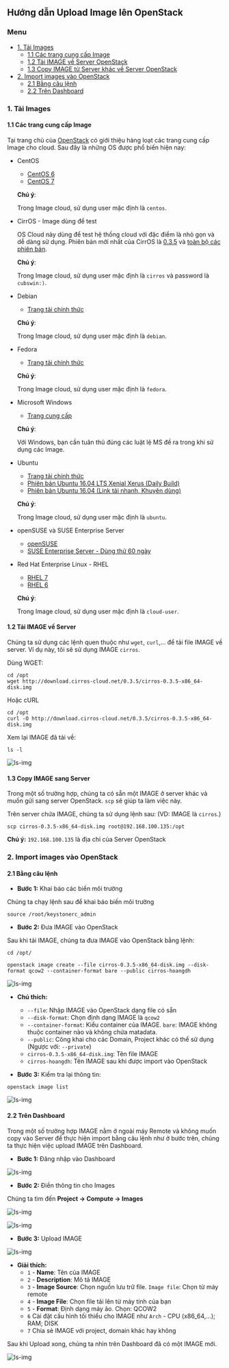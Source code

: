## Hướng dẫn Upload Image lên OpenStack

### Menu

- [1. Tải Images](#1)
	- [1.1 Các trang cung cấp Image](#11)
	- [1.2 Tải IMAGE về Server OpenStack](#12)
	- [1.3 Copy IMAGE từ Server khác về Server OpenStack](#12)
- [2. Import images vào OpenStack](#2)
	- [2.1 Bằng câu lệnh](#21)
	- [2.2 Trên Dashboard](#22)
	
<a name="1" />

### 1. Tải Images

<a name="11" />

#### 1.1 Các trang cung cấp Image

Tại trang chủ của [OpenStack](https://docs.openstack.org/image-guide/obtain-images.html) có giới thiệu hàng loạt các trang cung cấp Image cho cloud. Sau đây là những OS được phổ biến hiện nay:

- CentOS
	- [CentOS 6](http://cloud.centos.org/centos/6/images/)
	- [CentOS 7](http://cloud.centos.org/centos/7/images/)

	**Chú ý**:
	
	Trong Image cloud, sử dụng user mặc định là `centos`.

- CirrOS - Image dùng để test

	OS Cloud này dùng để test hệ thống cloud với đặc điểm là nhỏ gọn và dễ dàng sử dụng. Phiên bản mới nhất của CirrOS là [0.3.5](http://download.cirros-cloud.net/0.3.5/cirros-0.3.5-x86_64-disk.img) và [toàn bộ các phiên bản](http://download.cirros-cloud.net/).

	**Chú ý**:
	
	Trong Image cloud, sử dụng user mặc định là `cirros` và password là `cubswin:)`.

- Debian
	- [Trang tải chính thức](http://cdimage.debian.org/cdimage/openstack/)
	
	**Chú ý**:
	
	Trong Image cloud, sử dụng user mặc định là `debian`.

- Fedora
	- [Trang tải chính thức](https://alt.fedoraproject.org/cloud/)
	
	**Chú ý**:
	
	Trong Image cloud, sử dụng user mặc định là `fedora`.

- Microsoft Windows
	- [Trang cung cấp](https://cloudbase.it/windows-cloud-images/)
	
	**Chú ý**:
	
	Với Windows, bạn cần tuân thủ đúng các luật lệ MS đề ra trong khi sử dụng các Image.
	
- Ubuntu
	- [Trang tải chính thức](http://cloud-images.ubuntu.com/)
	- [Phiên bản Ubuntu 16.04 LTS Xenial Xerus (Daily Build)](https://cloud-images.ubuntu.com/xenial/current/)
	- [Phiên bản Ubuntu 16.04 (Link tải nhanh, Khuyên dùng)](http://cloud-images.ubuntu.com/xenial/current/xenial-server-cloudimg-amd64-disk1.img)
	
	**Chú ý**:
	
	Trong Image cloud, sử dụng user mặc định là `ubuntu`.
	
- openSUSE và SUSE Enterprise Server
	- [openSUSE](http://download.opensuse.org/repositories/Cloud:/Images:/)
	- [SUSE Enterprise Server - Dùng thử 60 ngày](https://www.suse.com/products/server/jeos/)
	
- Red Hat Enterprise Linux - RHEL
	- [RHEL 7](https://access.redhat.com/downloads/content/69/ver=/rhel---7/x86_64/product-downloads)
	- [RHEL 6](https://access.redhat.com/downloads/content/69/ver=/rhel---6/x86_64/product-downloads)
	
	**Chú ý**:
	
	Trong Image cloud, sử dụng user mặc định là `cloud-user`.

<a name="12" />

#### 1.2 Tải IMAGE về Server

Chúng ta sử dụng các lệnh quen thuộc như `wget`, `curl`,... để tải file IMAGE về server. Ví dụ này, tôi sẽ sử dụng IMAGE `cirros`.

Dùng WGET:

```
cd /opt
wget http://download.cirros-cloud.net/0.3.5/cirros-0.3.5-x86_64-disk.img
```

Hoặc cURL

```
cd /opt
curl -O http://download.cirros-cloud.net/0.3.5/cirros-0.3.5-x86_64-disk.img
```

Xem lại IMAGE đã tải về:

```
ls -l 
```

![ls-img](/image/admin-img-ls-img.png)

<a name="13" />

####  1.3 Copy IMAGE sang Server

Trong một số trường hợp, chúng ta có sẵn một IMAGE ở server khác và muốn gửi sang server OpenStack. `scp` sẽ giúp ta làm việc này.

Trên server chứa IMAGE, chúng ta sử dụng lệnh sau: (VD: IMAGE là `cirros`.)

```
scp cirros-0.3.5-x86_64-disk.img root@192.168.100.135:/opt
```

**Chú ý:** `192.168.100.135` là địa chỉ của Server OpenStack

<a name="2" />

### 2. Import images vào OpenStack

<a name="21" />

#### 2.1 Bằng câu lệnh

- **Bước 1:** Khai báo các biến môi trường

Chúng ta chạy lệnh sau để khai báo biến môi trường

```
source /root/keystonerc_admin
```

- **Bước 2:** Đưa IMAGE vào OpenStack  

Sau khi tải IMAGE, chúng ta đưa IMAGE vào OpenStack bằng lệnh:

```
cd /opt/

openstack image create --file cirros-0.3.5-x86_64-disk.img --disk-format qcow2 --container-format bare --public cirros-hoangdh
```
![ls-img](/image/admin-img-cli-ci.png)

- **Chú thích:**
	- `--file`: Nhập IMAGE vào OpenStack dạng file có sẵn
	- `--disk-format`: Chọn định dạng IMAGE là `qcow2`
	- `--container-format`: Kiểu container của IMAGE. `bare`: IMAGE không thuộc container nào và không chứa matadata.
	- `--public`: Công khai cho các Domain, Project khác có thể sử dụng (Ngược với: `--private`)
	- `cirros-0.3.5-x86_64-disk.img`: Tên file IMAGE
	- `cirros-hoangdh`: Tên IMAGE sau khi được import vào OpenStack

- **Bước 3:** Kiểm tra lại thông tin:

```
openstack image list
```

![ls-img](/image/admin-img-cli-cl.png)

<a name="22" />

#### 2.2 Trên Dashboard

Trong một số trường hợp IMAGE nằm ở ngoài máy Remote và không muốn copy vào Server để thực hiện import bằng câu lệnh như ở bước trên, chúng ta thực hiện việc upload IMAGE trên Dashboard.

- **Bước 1:** Đăng nhập vào Dashboard

![ls-img](/image/admin-login.png)

- **Bước 2:**  Điền thông tin cho Images

Chúng ta tìm đến **Project -> Compute -> Images**

![ls-img](/image/admin-img-1.png)

![ls-img](/image/admin-img-2-1.png)

- **Bước 3:** Upload IMAGE

![ls-img](/image/admin-img-2-2.png)

- **Giải thích:**
	- `1` - **Name**: Tên của IMAGE
	- `2` - **Description**: Mô tả IMAGE
	- `3` - **Image Source**: Chọn nguồn lưu trữ file. `Image file`: Chọn từ máy remote
	- `4` - **Image File**: Chọn file tải lên từ máy tính của bạn
	- `5` - **Format**: Định dạng máy ảo. Chọn: QCOW2
	- `6` Cài đặt cấu hình tối thiểu cho IMAGE như `Arch` - CPU (x86_64,...); RAM; DISK
	- `7` Chia sẻ IMAGE với project, domain khác hay không

Sau khi Upload xong, chúng ta nhìn trên Dashboard đã có một IMAGE mới.

![ls-img](/image/admin-img-2-3.png)
